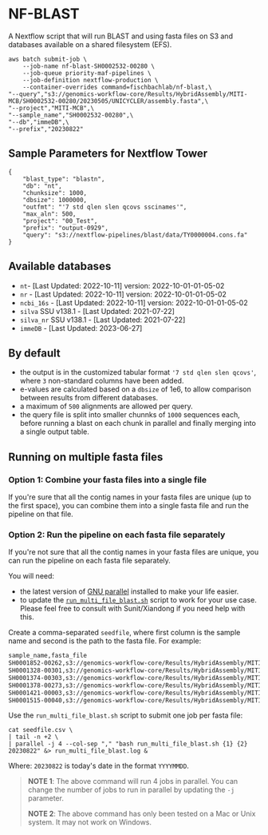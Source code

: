 # NF-BLAST

A Nextflow script that will run BLAST and using fasta files on S3 and databases available on a shared filesystem (EFS).

```{bash}
aws batch submit-job \
    --job-name nf-blast-SH0002532-00280 \
    --job-queue priority-maf-pipelines \
    --job-definition nextflow-production \
    --container-overrides command=fischbachlab/nf-blast,\
"--query","s3://genomics-workflow-core/Results/HybridAssembly/MITI-MCB/SH0002532-00280/20230505/UNICYCLER/assembly.fasta",\
"--project","MITI-MCB",\
"--sample_name","SH0002532-00280",\
"--db","immeDB",\
"--prefix","20230822"
```

## Sample Parameters for Nextflow Tower

```{json}
{
    "blast_type": "blastn",
    "db": "nt",
    "chunksize": 1000,
    "dbsize": 1000000,
    "outfmt": "'7 std qlen slen qcovs sscinames'",
    "max_aln": 500,
    "project": "00_Test",
    "prefix": "output-0929",
    "query": "s3://nextflow-pipelines/blast/data/TY0000004.cons.fa"
}
```

## Available databases

- `nt`- [Last Updated: 2022-10-11] version: 2022-10-01-01-05-02
- `nr` - [Last Updated: 2022-10-11] version: 2022-10-01-01-05-02
- `ncbi_16s` - [Last Updated: 2022-10-11] version: 2022-10-01-01-05-02
- `silva` SSU v138.1  - [Last Updated: 2021-07-22]
- `silva_nr` SSU v138.1  - [Last Updated: 2021-07-22]
- `immeDB` - [Last Updated: 2023-06-27]

## By default

- the output is in the customized tabular format `'7 std qlen slen qcovs'`, where `3` non-standard columns have been added.
- e-values are calculated based on a `dbsize` of 1e6, to allow comparison between results from different databases.
- a maximum of `500` alignments are allowed per query.
- the query file is split into smaller chunnks of `1000` sequences each, before running a blast on each chunk in parallel and finally merging into a single output table.

## Running on multiple fasta files

### Option 1: Combine your fasta files into a single file

If you're sure that all the contig names in your fasta files are unique (up to the first space), you can combine them into a single fasta file and run the pipeline on that file.

### Option 2: Run the pipeline on each fasta file separately

If you're not sure that all the contig names in your fasta files are unique, you can run the pipeline on each fasta file separately.

You will need:

- the latest version of [GNU parallel](https://ftpmirror.gnu.org/parallel/parallel-latest.tar.bz2) installed to make your life easier.
- to update the [`run_multi_file_blast.sh`](scripts/run_multi_file_blast.sh) script to work for your use case. Please feel free to consult with Sunit/Xiandong if you need help with this.

Create a comma-separated `seedfile`, where first column is the sample name and second is the path to the fasta file. For example:

```bash
sample_name,fasta_file
SH0001852-00262,s3://genomics-workflow-core/Results/HybridAssembly/MITI-MCB/SH0001852-00262/20230120/UNICYCLER/assembly.fasta
SH0001328-00301,s3://genomics-workflow-core/Results/HybridAssembly/MITI-MCB/SH0001328-00301/20230610/UNICYCLER/assembly.fasta
SH0001374-00303,s3://genomics-workflow-core/Results/HybridAssembly/MITI-MCB/SH0001374-00303/20230602/UNICYCLER/assembly.fasta
SH0001378-00273,s3://genomics-workflow-core/Results/HybridAssembly/MITI-MCB/SH0001378-00273/20230602/UNICYCLER/assembly.fasta
SH0001421-00003,s3://genomics-workflow-core/Results/HybridAssembly/MITI-MCB/SH0001421-00003/20230602/UNICYCLER/assembly.fasta
SH0001515-00040,s3://genomics-workflow-core/Results/HybridAssembly/MITI-MCB/SH0001515-00040/UNICYCLER/assembly.fasta
```

Use the `run_multi_file_blast.sh` script to submit one job per fasta file:

```{bash}
cat seedfile.csv \
| tail -n +2 \
| parallel -j 4 --col-sep "," "bash run_multi_file_blast.sh {1} {2} 20230822" &> run_multi_file_blast.log &
```

Where: `20230822` is today's date in the format `YYYYMMDD`.

>**NOTE 1**: The above command will run 4 jobs in parallel. You can change the number of jobs to run in parallel by updating the `-j` parameter.
>
>**NOTE 2**: The above command has only been tested on a Mac or Unix system. It may not work on Windows.
